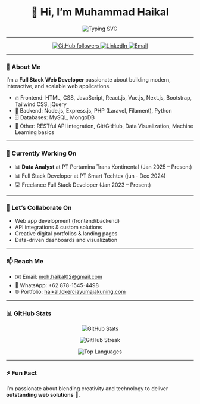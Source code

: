 <h1 align="center">👋 Hi, I’m Muhammad Haikal</h1>

<p align="center">
  <img src="https://readme-typing-svg.demolab.com?font=Fira+Code&size=25&pause=1000&color=00BFFF&width=435&lines=Full+Stack+Web+Developer;Passionate+about+scalable+web+apps;Lifelong+learner+and+problem-solver" alt="Typing SVG" />
</p>

---

<p align="center">
  <a href="https://github.com/haykal24">
    <img src="https://img.shields.io/github/followers/haykal24?label=Follow&style=social" alt="GitHub followers">
  </a>
  <a href="https://www.linkedin.com/in/muhammad-haikal24/">
    <img src="https://img.shields.io/badge/LinkedIn-Connect-blue?logo=linkedin" alt="LinkedIn">
  </a>
  <a href="mailto:moh.haikal02@gmail.com">
    <img src="https://img.shields.io/badge/Email-Contact-red?logo=gmail" alt="Email">
  </a>
</p>

---

### 🌟 About Me

I’m a **Full Stack Web Developer** passionate about building modern, interactive, and scalable web applications.

- 🔥 Frontend: HTML, CSS, JavaScript, React.js, Vue.js, Next.js, Bootstrap, Tailwind CSS, jQuery  
- 💾 Backend: Node.js, Express.js, PHP (Laravel, Filament), Python  
- 🗄️ Databases: MySQL, MongoDB  
- 🔗 Other: RESTful API integration, Git/GitHub, Data Visualization, Machine Learning basics

---

### 🚀 Currently Working On

- 📊 **Data Analyst** at PT Pertamina Trans Kontinental (Jan 2025 – Present)
- 📊 Full Stack Developer at PT Smart Techtex (jun - Dec 2024)
- 💻 Freelance Full Stack Developer (Jan 2023 – Present)


---

### 🤝 Let’s Collaborate On

- Web app development (frontend/backend)  
- API integrations & custom solutions  
- Creative digital portfolios & landing pages  
- Data-driven dashboards and visualization

---

### 📫 Reach Me

- ✉️ Email: [moh.haikal02@gmail.com](mailto:moh.haikal02@gmail.com)  
- 📱 WhatsApp: +62 878-1545-4498  
- 🌐 Portfolio: [haikal.lokerciayumajakuning.com](https://haikal.lokerciayumajakuning.com)

---

### 📊 GitHub Stats

<p align="center">
  <img src="https://github-readme-stats.vercel.app/api?username=haykal24&show_icons=true&theme=tokyonight" alt="GitHub Stats" />
</p>

<p align="center">
  <img src="https://github-readme-streak-stats.herokuapp.com/?user=haykal24&theme=tokyonight" alt="GitHub Streak" />
</p>

<p align="center">
  <img src="https://github-readme-stats.vercel.app/api/top-langs/?username=haykal24&layout=compact&theme=tokyonight" alt="Top Languages" />
</p>

---

### ⚡ Fun Fact

I’m passionate about blending creativity and technology to deliver **outstanding web solutions** 🚀.
